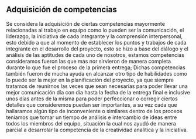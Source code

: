 ## Adquisición de competencias
Se considera la adquisición de ciertas competencias mayormente relacionadas al trabajo en equipo como lo pueden ser la comunicación, el liderazgo, la iniciativa de cada integrante y la comprensión interpersonal, esto debido a que al momento de establecer los puntos y trabajos de cada integrante en el desarrollo del proyecto, esto se hizo a base del diálogo y el análisis de las aptitudes de cada uno de nosotros, estamos competencias consideramos fueron las que más nor sirvieron de manera completa durante lo que fue el proceso de la primera entrega; Dichas competencias también fueron de mucha ayuda en alcanzar otro tipo de habilidades como lo puede ser la mejor en la planificación del proyecto, ya que siempre tratamos de reunirnos las veces que sean necesarias para poder llevar una mejor comunicación día con día hasta la fecha de la entrega final e inclusive unos días antes de la misma para poder perfeccionar o corregir ciertos detalles que consideremos puedan ser importantes, a su vez cada que hallaramos algún tipo de inconveniente o similares dentro de los proceos teniamos que tomar un tiempo de análisis e intercambio de ideas entre todos los miembros del equipo, situación la cual nos ayudó de manera parcial a desarrolar la competencia de la creatividad analítica y la iniciativa.
